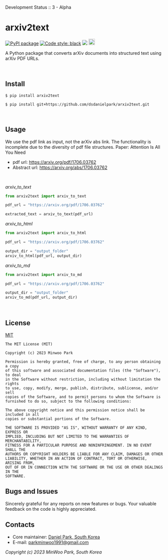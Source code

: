 Development Status :: 3 - Alpha

# arxiv2text

<p align="left">
<a href="https://github.com/dsdanielpark/Bard-API"><img alt="PyPI package" src="https://img.shields.io/badge/pypi-arXiv2text-black"></a>
<a href="https://github.com/psf/black"><img alt="Code style: black" src="https://img.shields.io/badge/code%20style-black-000000.svg"></a>
<a href="https://hits.seeyoufarm.com"><img src="https://hits.seeyoufarm.com/api/count/incr/badge.svg?url=https%3A%2F%2Fgithub.com%2Fdsdanielpark%2Farxiv2text&count_bg=%23000000&title_bg=%23555555&icon=&icon_color=%23E7E7E7&title=hits&edge_flat=false"/></a>
<a href="https://www.buymeacoffee.com/parkminwoo"><img src="https://cdn.buymeacoffee.com/buttons/v2/arial-orange.png" height="20px"></a>
</p>

A Python package that converts arXiv documents into structured text using arXiv PDF URLs.

<br>

## Install
```
$ pip install arxiv2text
```
```
$ pip install git+https://github.com/dsdanielpark/arxiv2text.git
```

<br>

## Usage 
We use the pdf link as input, not the arXiv abs link. The functionality is incomplete due to the diversity of pdf file structures.
Paper: Attention Is All You Need
- pdf url: https://arxiv.org/pdf/1706.03762
- Abstract url: https://arxiv.org/abs/1706.03762

<br>

*arxiv_to_text*

```python
from arxiv2text import arxiv_to_text

pdf_url = "https://arxiv.org/pdf/1706.03762"

extracted_text = arxiv_to_text(pdf_url)
```

*arxiv_to_html*

```python
from arxiv2text import arxiv_to_html

pdf_url = "https://arxiv.org/pdf/1706.03762"

output_dir = "output_folder"
arxiv_to_html(pdf_url, output_dir)
```

*arxiv_to_md*
```python
from arxiv2text import arxiv_to_md

pdf_url = "https://arxiv.org/pdf/1706.03762"

output_dir = "output_folder"
arxiv_to_md(pdf_url, output_dir)
```



<br>

## License
[MIT](https://opensource.org/license/mit/) <br>
```
The MIT License (MIT)

Copyright (c) 2023 Minwoo Park

Permission is hereby granted, free of charge, to any person obtaining a copy
of this software and associated documentation files (the "Software"), to deal
in the Software without restriction, including without limitation the rights
to use, copy, modify, merge, publish, distribute, sublicense, and/or sell
copies of the Software, and to permit persons to whom the Software is
furnished to do so, subject to the following conditions:

The above copyright notice and this permission notice shall be included in all
copies or substantial portions of the Software.

THE SOFTWARE IS PROVIDED "AS IS", WITHOUT WARRANTY OF ANY KIND, EXPRESS OR
IMPLIED, INCLUDING BUT NOT LIMITED TO THE WARRANTIES OF MERCHANTABILITY,
FITNESS FOR A PARTICULAR PURPOSE AND NONINFRINGEMENT. IN NO EVENT SHALL THE
AUTHORS OR COPYRIGHT HOLDERS BE LIABLE FOR ANY CLAIM, DAMAGES OR OTHER
LIABILITY, WHETHER IN AN ACTION OF CONTRACT, TORT OR OTHERWISE, ARISING FROM,
OUT OF OR IN CONNECTION WITH THE SOFTWARE OR THE USE OR OTHER DEALINGS IN THE
SOFTWARE.
```

## Bugs and Issues
Sincerely grateful for any reports on new features or bugs. Your valuable feedback on the code is highly appreciated.

## Contacts
- Core maintainer: [Daniel Park, South Korea](https://github.com/DSDanielPark) <br>
- E-mail: parkminwoo1991@gmail.com <br>

  
*Copyright (c) 2023 MinWoo Park, South Korea*<br>
